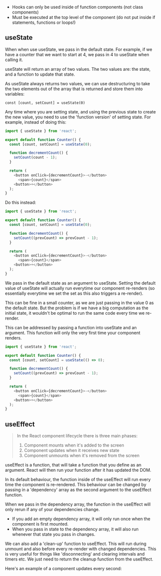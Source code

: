 - Hooks can only be used inside of function components (not class components)
- Must be executed at the top level of the component (do not put inside if statements, functions or loops!)

## useState
When when use useState, we pass in the default state. For example, if we have a counter that we want to start at 4, we pass in 4 to useState when calling it.

useState will return an array of two values. The two values are: the state, and a function to update that state.

As useState always returns two values, we can use destructuring to take the two elements out of the array that is returned and store them into variables:

`const [count, setCount] = useState(0)`

Any time where you are setting state, and using the previous state to create the new value, you need to use the 'function version' of setting state. For example, instead of doing this:

```javascript
import { useState } from 'react';

export default function Counter() {
  const [count, setCount] = useState(0);

  function decrementCount() {
    setCount(count - 1);
  }

  return (
    <button onClick={decrementCount}>-</button>
      <span>{count}</span>
    <button>+</button>
  );
}
```
Do this instead:
```javascript
import { useState } from 'react';

export default function Counter() {
  const [count, setCount] = useState(0);

  function decrementCount() {
    setCount((prevCount) => prevCount - 1);
  }

  return (
    <button onClick={decrementCount}>-</button>
      <span>{count}</span>
    <button>+</button>
  );
}
```

We pass in the default state as an argument to useState. Setting the default value of useState will actually run everytime our component re-renders (so essentially everytime we set the set as this also triggers a re-render). 

This can be fine in a small counter, as we are just passing in the value 0 as the default state. But the problem is if we have a big computation as the initial state, it wouldn't be optimal to run the same code every time we re-render.

This can be addressed by passing a function into useState and an argument. This function will only the very first time your component renders.

```javascript
import { useState } from 'react';

export default function Counter() {
  const [count, setCount] = useState(() => 0);

  function decrementCount() {
    setCount((prevCount) => prevCount - 1);
  }

  return (
    <button onClick={decrementCount}>-</button>
      <span>{count}</span>
    <button>+</button>
  );
}
```

## useEffect

>In the React component lifecycle there is three main phases: 
>
>1) Component mounts when it's added to the screen
>2) Component updates when it receives new state
>3) Component unmounts when it's removed from the screen

useEffect is a function, that will take a function that you define as an argument. React will then run your function after it has updated the DOM.

In its default behaviour, the function inside of the useEffect will run every time the component is re-rendered. This behaviour can be changed by passing in a 'dependency' array as the second argument to the useEffect function.

When we pass in the dependency array, the function in the useEffect will only rerun if any of your dependencies change.

- If you add an empty dependency array, it will only run once when the component is first mounted.
- When you pass in state to the dependency array, it will also run whenever that state you pass in changes.

We can also add a 'clean-up' function to useEffect. This will run during unmount and also before every re-render with changed dependencies. This is very useful for things like 'disconnecting' and clearing intervals and timers etc. We just need to return the cleanup function from the useEffect.

Here's an example of a component updates every second:




